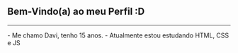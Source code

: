 ## Bem-Vindo(a) ao meu Perfil :D
<hr>
- Me chamo Davi, tenho 15 anos.
- Atualmente estou estudando HTML, CSS e JS
